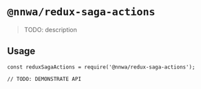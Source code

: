 # `@nnwa/redux-saga-actions`

> TODO: description

## Usage

```
const reduxSagaActions = require('@nnwa/redux-saga-actions');

// TODO: DEMONSTRATE API
```

